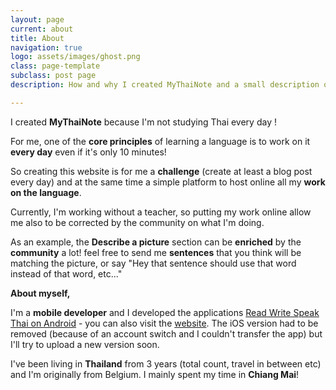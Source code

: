 ```yaml
---
layout: page
current: about
title: About
navigation: true
logo: assets/images/ghost.png
class: page-template
subclass: post page
description: How and why I created MyThaiNote and a small description of myself.

---
```

I created **MyThaiNote** because I'm not studying Thai every day ! 

For me, one of the **core principles** of learning a language is to work on it **every day** even if it's only 10 minutes!

So creating this website is for me a **challenge** (create at least a blog post every day) and at the same time a simple platform to host online all my **work on the language**.

Currently, I'm working without a teacher, so putting my work online allow me also to be corrected by the community on what I'm doing.  

As an example, the **Describe a picture** section can be **enriched** by the **community** a lot! feel free to send me **sentences** that you think will be matching the picture, or say "Hey that sentence should use that word instead of that word, etc..."

**About myself,**

I'm a **mobile developer** and I developed the applications [Read Write Speak Thai on Android](https://play.google.com/store/apps/details?id=com.joba.readthaifun&hl=en "Read Write Speak Thai Android") - you can also visit the [website](https://readthaiapp.github.io/ "Read Thai App Website"). The iOS version had to be removed (because of an account switch and I couldn't transfer the app) but I'll try to upload a new version soon. 

I've been living in **Thailand** from 3 years (total count, travel in between etc) and I'm originally from Belgium. I mainly spent my time in **Chiang Mai**!
